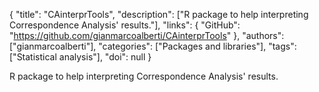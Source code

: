 {
  "title": "CAinterprTools",
  "description": ["R package to help interpreting Correspondence Analysis' results."],
  "links": {
    "GitHub": "https://github.com/gianmarcoalberti/CAinterprTools"
  },
  "authors": ["gianmarcoalberti"],
  "categories": ["Packages and libraries"],
  "tags": ["Statistical analysis"],
  "doi": null
}

<!-- Generated by csv2md.R – do not edit by hand -->

R package to help interpreting Correspondence Analysis' results.